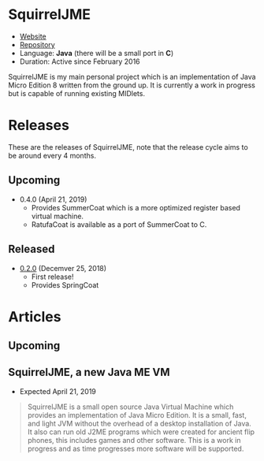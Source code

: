 # SquirrelJME

 * [Website](https://squirreljme.cc/)
 * [Repository](https://github.com/XerTheSquirrel/SquirrelJME)
 * Language: **Java** (there will be a small port in **C**)
 * Duration: Active since February 2016

SquirrelJME is my main personal project which is an implementation of Java Micro Edition 8 written from the ground up. It is currently a work in progress but is capable of running existing MIDlets.

# Releases

These are the releases of SquirrelJME, note that the release cycle aims to be around every 4 months.

## Upcoming

 * 0.4.0 (April 21, 2019)
   * Provides SummerCoat which is a more optimized register based virtual machine.
   * RatufaCoat is available as a port of SummerCoat to C.

## Released

 * [0.2.0](https://github.com/XerTheSquirrel/SquirrelJME/releases/tag/0.2.0) (Decemver 25, 2018)
   * First release!
   * Provides SpringCoat

# Articles

## Upcoming

## SquirrelJME, a new Java ME VM

 * Expected April 21, 2019

> SquirrelJME is a small open source Java Virtual Machine which provides an implementation of Java Micro Edition. It is a small, fast, and light JVM without the overhead of a desktop installation of Java. It also can run old J2ME programs which were created for ancient flip phones, this includes games and other software. This is a work in progress and as time progresses more software will be supported.

